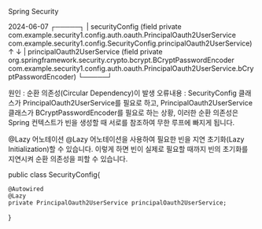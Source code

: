 Spring Security



2024-06-07
┌─────┐
|  securityConfig (field private com.example.security1.config.auth.oauth.PrincipalOauth2UserService com.example.security1.config.SecurityConfig.principalOauth2UserService)
↑     ↓
|  principalOauth2UserService (field private org.springframework.security.crypto.bcrypt.BCryptPasswordEncoder com.example.security1.config.auth.oauth.PrincipalOauth2UserService.bCryptPasswordEncoder)
└─────┘

원인 : 순환 의존성(Circular Dependency)이 발생
오류내용 : SecurityConfig 클래스가 PrincipalOauth2UserService를 필요로 하고, PrincipalOauth2UserService 클래스가 BCryptPasswordEncoder를 필요로 하는 상황, 이러한 순환 의존성은 Spring 컨텍스트가 빈을 생성할 때 서로를 참조하여 무한 루프에 빠지게 됩니다.

@Lazy 어노테이션
@Lazy 어노테이션을 사용하여 필요한 빈을 지연 초기화(Lazy Initialization)할 수 있습니다. 이렇게 하면 빈이 실제로 필요할 때까지 빈의 초기화를 지연시켜 순환 의존성을 피할 수 있습니다.


public class SecurityConfig{
	
	@Autowired
	@Lazy
	private PrincipalOauth2UserService principalOauth2UserService;
}
